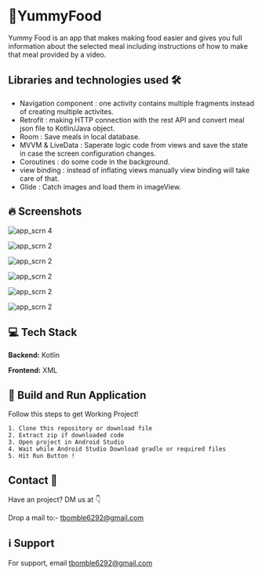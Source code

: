 
# 📝YummyFood

Yummy Food is an app that makes making food easier and gives you full information about the selected meal including instructions of how to make that meal provided by a video.

## Libraries and technologies used 🛠

* Navigation component : one activity contains multiple fragments instead of creating multiple activites.
* Retrofit : making HTTP connection with the rest API and convert meal json file to Kotlin/Java object.
* Room : Save meals in local database.
* MVVM & LiveData : Saperate logic code from views and save the state in case the screen configuration changes.
* Coroutines : do some code in the background.
* view binding : instead of inflating views manually view binding will take care of that.
* Glide : Catch images and load them in imageView.
## 🔥 Screenshots

![app_scrn 4](https://user-images.githubusercontent.com/97422476/232499622-3c852fc3-3be0-4094-8ea0-e4838204d0f9.png)

![app_scrn 2](https://user-images.githubusercontent.com/97422476/232499833-d3676290-770f-4ef5-9395-9ed80bde2dfe.png)

![app_scrn 2](https://user-images.githubusercontent.com/97422476/232500113-7329ac89-272b-405e-af9e-72facd5ee46d.png)

![app_scrn 2](https://user-images.githubusercontent.com/97422476/232500248-d39e33df-64e2-44d3-a489-64a0bb09dfc0.png)

![app_scrn 2](https://user-images.githubusercontent.com/97422476/232500363-6f7a4187-fb00-450c-9255-ae1df860ac8b.png)

![app_scrn 2](https://user-images.githubusercontent.com/97422476/232500610-76ea9404-b05c-4951-925b-8ea349923197.png)



## 💻 Tech Stack

**Backend:** Kotlin

**Frontend:** XML


## 🔨 Build and Run Application

Follow this steps to get Working Project!

    1. Clone this repository or download file
    2. Extract zip if downloaded code
    3. Open project in Android Studio
    4. Wait while Android Studio Download gradle or required files
    5. Hit Run Button !
## Contact 📩

Have an project? DM us at 👇

Drop a mail to:- tbomble6292@gmail.com
## ℹ️ Support

For support, email tbomble6292@gmail.com

